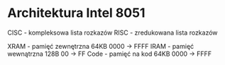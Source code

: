 
# Architektura Intel 8051

CISC - kompleksowa lista rozkazów
RISC - zredukowana lista rozkazów

XRAM - pamięć zewnętrzna 64KB 0000 -> FFFF
IRAM - pamięć wewnątrzna 128B 00 -> FF
Code - pamięć na kod 64KB 0000 -> FFFF

